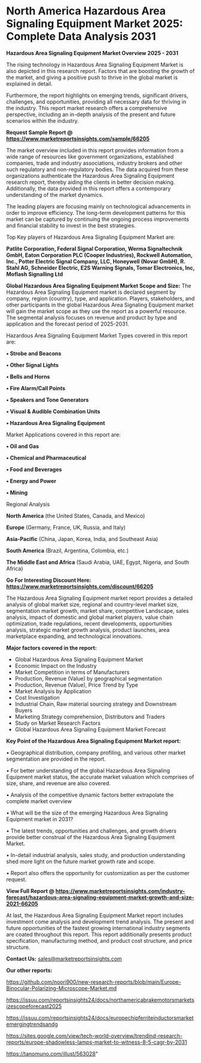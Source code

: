 # North America Hazardous Area Signaling Equipment Market 2025: Complete Data Analysis 2031

<Strong> Hazardous Area Signaling Equipment Market Overview 2025 - 2031</strong>

The rising technology in Hazardous Area Signaling Equipment Market is also depicted in this research report. Factors that are boosting the growth of the market, and giving a positive push to thrive in the global market is explained in detail.

Furthermore, the report highlights on emerging trends, significant drivers, challenges, and opportunities, providing all necessary data for thriving in the industry. This report market research offers a comprehensive perspective, including an in-depth analysis of the present and future scenarios within the industry.

<strong>Request Sample Report @ <a href=https://www.marketreportsinsights.com/sample/66205>https://www.marketreportsinsights.com/sample/66205</a></strong>

The market overview included in this report provides information from a wide range of resources like government organizations, established companies, trade and industry associations, industry brokers and other such regulatory and non-regulatory bodies. The data acquired from these organizations authenticate the Hazardous Area Signaling Equipment research report, thereby aiding the clients in better decision making. Additionally, the data provided in this report offers a contemporary understanding of the market dynamics.

The leading players are focusing mainly on technological advancements in order to improve efficiency. The long-term development patterns for this market can be captured by continuing the ongoing process improvements and financial stability to invest in the best strategies.

Top Key players of Hazardous Area Signaling Equipment Market are:

<strong>Patlite Corporation, Federal Signal Corporation, Werma Signaltechnik GmbH, Eaton Corporation PLC (Cooper Industries), Rockwell Automation, Inc., Potter Electric Signal Company, LLC, Honeywell (Novar GmbH), R. Stahl AG, Schneider Electric, E2S Warning Signals, Tomar Electronics, Inc, Moflash Signalling Ltd</strong>

<strong><b>Global Hazardous Area Signaling Equipment Market Scope and Size:</b></strong>
The Hazardous Area Signaling Equipment market is declared segment by company, region (country), type, and application. Players, stakeholders, and other participants in the global Hazardous Area Signaling Equipment market will gain the market scope as they use the report as a powerful resource. The segmental analysis focuses on revenue and product by type and application and the forecast period of 2025-2031.

Hazardous Area Signaling Equipment Market Types covered in this report are:

<strong>• Strobe and Beacons

• Other Signal Lights

• Bells and Horns

• Fire Alarm/Call Points

• Speakers and Tone Generators

• Visual & Audible Combination Units

• Hazardous Area Signaling Equipment</strong>

Market Applications covered in this report are:

<strong>• Oil and Gas

• Chemical and Pharmaceutical

• Food and Beverages

• Energy and Power

• Mining</strong> 

Regional Analysis

<strong>North America</strong> (the United States, Canada, and Mexico)

<strong>Europe</strong> (Germany, France, UK, Russia, and Italy)

<strong>Asia-Pacific</strong> (China, Japan, Korea, India, and Southeast Asia)

<strong>South America</strong> (Brazil, Argentina, Colombia, etc.)

<strong>The Middle East and Africa</strong> (Saudi Arabia, UAE, Egypt, Nigeria, and South Africa)

<strong>Go For Interesting Discount Here: <a href=https://www.marketreportsinsights.com/discount/66205>https://www.marketreportsinsights.com/discount/66205</a></strong>

The Hazardous Area Signaling Equipment market report provides a detailed analysis of global market size, regional and country-level market size, segmentation market growth, market share, competitive Landscape, sales analysis, impact of domestic and global market players, value chain optimization, trade regulations, recent developments, opportunities analysis, strategic market growth analysis, product launches, area marketplace expanding, and technological innovations.

<strong><b>Major factors covered in the report:</b></strong>
<ul>
  <li>Global Hazardous Area Signaling Equipment Market </li>
  <li>Economic Impact on the Industry</li>
  <li>Market Competition in terms of Manufacturers</li>
  <li>Production, Revenue (Value) by geographical segmentation</li>
  <li>Production, Revenue (Value), Price Trend by Type</li>
  <li>Market Analysis by Application</li>
  <li>Cost Investigation</li>
  <li>Industrial Chain, Raw material sourcing strategy and Downstream Buyers</li>
  <li>Marketing Strategy comprehension, Distributors and Traders</li>
  <li>Study on Market Research Factors</li>
  <li>Global Hazardous Area Signaling Equipment Market Forecast</li>
</ul>

<strong><b>Key Point of the Hazardous Area Signaling Equipment Market report:</b></strong>

• Geographical distribution, company profiling, and various other market segmentation are provided in the report.

• For better understanding of the global Hazardous Area Signaling Equipment market status, the accurate market valuation which comprises of size, share, and revenue are also covered.

• Analysis of the competitive dynamic factors better extrapolate the complete market overview

• What will be the size of the emerging Hazardous Area Signaling Equipment market in 2031?

• The latest trends, opportunities and challenges, and growth drivers provide better construal of the Hazardous Area Signaling Equipment Market.

• In-detail industrial analysis, sales study, and production understanding shed more light on the future market growth rate and scope.

• Report also offers the opportunity for customization as per the customer request.

<strong><b>View Full Report @ <a href=https://www.marketreportsinsights.com/industry-forecast/hazardous-area-signaling-equipment-market-growth-and-size-2021-66205>https://www.marketreportsinsights.com/industry-forecast/hazardous-area-signaling-equipment-market-growth-and-size-2021-66205</a></b></strong>


At last, the Hazardous Area Signaling Equipment Market report includes investment come analysis and development trend analysis. The present and future opportunities of the fastest growing international industry segments are coated throughout this report. This report additionally presents product specification, manufacturing method, and product cost structure, and price structure.

<strong>Contact Us:</strong>
sales@marketreportsinsights.com

<strong>Our other reports:</strong>

<a href=https://github.com/noori900/new-research-reports/blob/main/Europe-Binocular-Polarizing-Microscope-Market.md>https://github.com/noori900/new-research-reports/blob/main/Europe-Binocular-Polarizing-Microscope-Market.md</a>

<a href=https://issuu.com/reportsinsights24/docs/northamericabrakemotorsmarketsizescopeforecast2025>https://issuu.com/reportsinsights24/docs/northamericabrakemotorsmarketsizescopeforecast2025</a>

<a href=https://issuu.com/reportsinsights24/docs/europechipferriteinductorsmarketemergingtrendsandg>https://issuu.com/reportsinsights24/docs/europechipferriteinductorsmarketemergingtrendsandg</a>

<a href=https://sites.google.com/view/tech-world-overview/trendind-research-reports/europe-shadowless-lamps-market-to-witness-8-5-cagr-by-2031>https://sites.google.com/view/tech-world-overview/trendind-research-reports/europe-shadowless-lamps-market-to-witness-8-5-cagr-by-2031</a>

<a href=https://tanomuno.com/illust/563028>https://tanomuno.com/illust/563028</a>"
